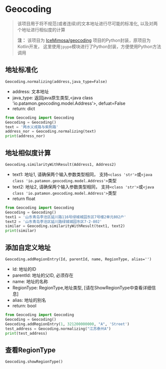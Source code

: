 # Geocoding
> 该项目用于将不规范(或者连续)的文本地址进行尽可能的标准化, 以及对两个地址进行相似度的计算
> 
> **注：**
> 该项目为 [IceMimosa/geocoding](https://github.com/IceMimosa/geocoding) 项目的Python封装，原项目为Kotlin开发，
> 这里使用`jpype`模块进行了Python封装，方便使用Python方法调用
## 地址标准化
`Geocoding.normalizing(address,java_type=False) `
* address: 文本地址
* java_type: 返回java原生类型,<java class 'io.patamon.geocoding.model.Address'>, defuat=False
* return: dict
```python
from Geocoding import Geocoding
Geocoding = Geocoding()
text = '两水义成路与紫荆路'
address_nor = Geocoding.normalizing(text)
print(address_nor)
```

## 地址相似度计算
`Geocoding.similarityWithResult(Address1, Address2)`
* text1: 地址1, 请确保两个输入参数类型相同， 支持`<class 'str'>`或`<java class 'io.patamon.geocoding.model.Address'>`类型
* text2: 地址2, 请确保两个输入参数类型相同， 支持`<class 'str'>`或`<java class 'io.patamon.geocoding.model.Address'>`类型
* return float
```python
from Geocoding import Geocoding
Geocoding = Geocoding()
text1 = '山东青岛李沧区延川路116号绿城城园东区7号楼2单元802户'
text2 = '山东青岛李沧区延川路绿城城园东区7-2-802'
similar = Geocoding.similarityWithResult(text1, text2)
print(similar)
```

## 添加自定义地址
`Geocoding.addRegionEntry(Id, parentId, name, RegionType, alias='')`
* Id: 地址的ID
* parentId: 地址的父ID, 必须存在
* name: 地址的名称
* RegionType: RegionType,地址类型, [请在ShowRegionType中查看详细信息]
* alias: 地址的别名
* return: bool
```python
from Geocoding import Geocoding
Geocoding = Geocoding()
Geocoding.addRegionEntry(1, 321200000000, "A", 'Street')
test_address = Geocoding.normalizing("江苏泰州A")
print(test_address)
```

##  查看RegionType
`Geocoding.showRegionType()`
